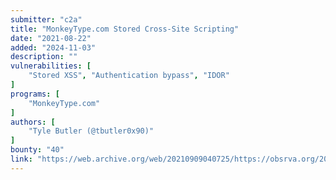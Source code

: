 ```yaml
---
submitter: "c2a"
title: "MonkeyType.com Stored Cross-Site Scripting"
date: "2021-08-22"
added: "2024-11-03"
description: ""
vulnerabilities: [
    "Stored XSS", "Authentication bypass", "IDOR"
]
programs: [
    "MonkeyType.com"
]
authors: [
    "Tyle Butler (@tbutler0x90)"
]
bounty: "40"
link: "https://web.archive.org/web/20210909040725/https://obsrva.org/2021/08/22/monkeytype-disclosure.html"
---
```




